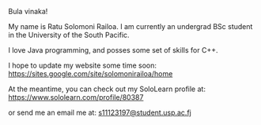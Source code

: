Bula vinaka!

<!---
solomonirailoa/solomonirailoa is a ✨ special ✨ repository because its `README.md` (this file) appears on your GitHub profile.
You can click the Preview link to take a look at your changes.
--->

My name is Ratu Solomoni Railoa.
I am currently an undergrad BSc student in the University of the South Pacific.

I love Java programming, and posses some set of skills for C++.



I hope to update my website some time soon: https://sites.google.com/site/solomonirailoa/home

At the meantime, you can check out my SoloLearn profile at: https://www.sololearn.com/profile/80387

or send me an email me at: s11123197@student.usp.ac.fj

